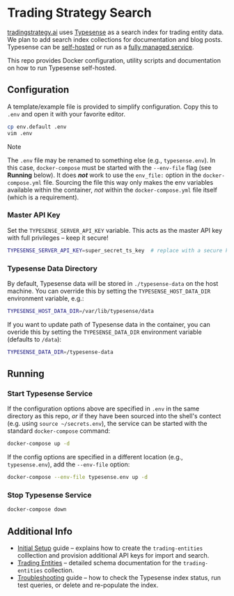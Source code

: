 # Trading Strategy Search

[tradingstrategy.ai](https://tradingstrategy.ai) uses [Typesense](https://typesense.org) as a
search index for trading entity data. We plan to add search index collections for documentation
and blog posts. Typesense can be [self-hosted](https://typesense.org/docs/) or run as a
[fully managed service](https://cloud.typesense.org).

This repo provides Docker configuration, utility scripts and documentation on how to run Typesense
self-hosted.

## Configuration

A template/example file is provided to simplify configuration. Copy this to `.env` and open it with
your favorite editor.

```bash
cp env.default .env
vim .env
```

> [!NOTE]
> The `.env` file may be renamed to something else (e.g., `typesense.env`). In this case,
> `docker-compose` must be started with the `--env-file` flag (see **Running** below). It does
> ***not*** work to use the `env_file:` option in the `docker-compose.yml` file. Sourcing the file
> this way only makes the env variables available within the container, *not* within the
> `docker-compose.yml` file itself (which is a requirement).

### Master API Key

Set the `TYPESENSE_SERVER_API_KEY` variable. This acts as the master API key with full privileges –
keep it secure!

```bash
TYPESENSE_SERVER_API_KEY=super_secret_ts_key  # replace with a secure key
```

### Typesense Data Directory

By default, Typesense data will be stored in `./typesense-data` on the host machine. You can
override this by setting the `TYPESENSE_HOST_DATA_DIR` environment variable, e.g.:
```bash
TYPESENSE_HOST_DATA_DIR=/var/lib/typesense/data
```

If you want to update path of Typesense data in the container, you can overide this by setting
the `TYPESENSE_DATA_DIR` environment variable (defaults to `/data`):
```bash
TYPESENSE_DATA_DIR=/typesense-data
```

## Running

### Start Typesense Service

If the configuration options above are specified in `.env` in the same directory as this repo,
*or* if they have been sourced into the shell's contect (e.g. using `source ~/secrets.env`), the
service can be started with the standard `docker-compose` command:

```bash
docker-compose up -d
```

If the config options are specified in a different location (e.g., `typesense.env`), add the
`--env-file` option:

```bash
docker-compose --env-file typesense.env up -d
```

### Stop Typesense Service

```bash
docker-compose down
```

## Additional Info

* [Initial Setup](docs/initial-setup.md) guide – explains how to create the `trading-entities`
  colllection and provision additional API keys for import and search.
* [Trading Entities](docs/trading-entities.md) – detailed schema documentation for the
  `trading-entities` collection.
* [Troubleshooting](docs/troubleshooting.md) guide – how to check the Typesense index status,
  run test queries, or delete and re-populate the index.
